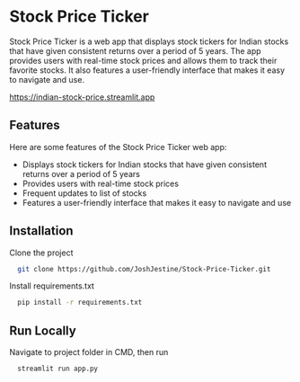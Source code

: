 
# Stock Price Ticker

Stock Price Ticker is a web app that displays stock tickers for Indian stocks that have given consistent returns over a period of 5 years. The app provides users with real-time stock prices and allows them to track their favorite stocks. It also features a user-friendly interface that makes it easy to navigate and use.


https://indian-stock-price.streamlit.app


## Features

Here are some features of the Stock Price Ticker web app:

- Displays stock tickers for Indian stocks that have given consistent returns over a period of 5 years
- Provides users with real-time stock prices
- Frequent updates to list of stocks
- Features a user-friendly interface that makes it easy to navigate and use
## Installation

Clone the project

```bash
  git clone https://github.com/JoshJestine/Stock-Price-Ticker.git
```

Install requirements.txt

```bash
  pip install -r requirements.txt
```

    
## Run Locally

Navigate to project folder in CMD, then run

```bash
  streamlit run app.py
```


